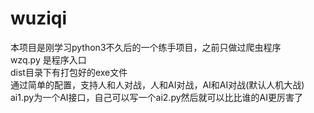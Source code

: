 # wuziqi
本项目是刚学习python3不久后的一个练手项目，之前只做过爬虫程序<br>
wzq.py 是程序入口<br>
dist目录下有打包好的exe文件<br>
通过简单的配置，支持人和人对战，人和AI对战，AI和AI对战(默认人机大战)<br>
ai1.py为一个AI接口，自己可以写一个ai2.py然后就可以比比谁的AI更厉害了<br>
